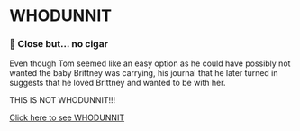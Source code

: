 # WHODUNNIT

### 🤔 Close but... no cigar

Even though Tom seemed like an easy option as he could have possibly not wanted the baby Brittney was carrying, his journal that he later turned in suggests that he loved Brittney and wanted to be with her. 

THIS IS NOT WHODUNNIT!!! 

[Click here to see WHODUNNIT](./scene5C.md)